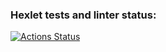 ### Hexlet tests and linter status:
[![Actions Status](https://github.com/sMkjke/frontend-project-44/workflows/hexlet-check/badge.svg)](https://github.com/sMkjke/frontend-project-44/actions)
